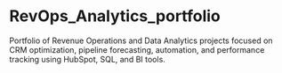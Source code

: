 # RevOps_Analytics_portfolio
Portfolio of Revenue Operations and Data Analytics projects focused on CRM optimization, pipeline forecasting, automation, and performance tracking using HubSpot, SQL, and BI tools.
